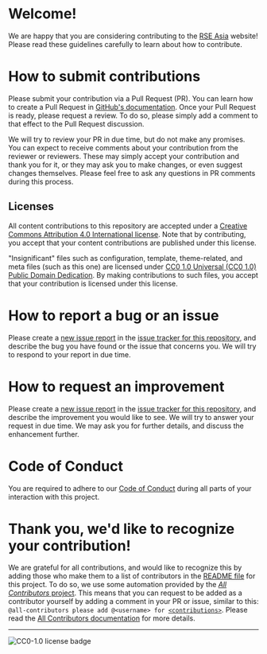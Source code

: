 # Welcome!

We are happy that you are considering contributing to the [RSE Asia](https://github.com/rse-asia/RSE_Asia) website!
Please read these guidelines carefully to learn about how to contribute.

# How to submit contributions

Please submit your contribution via a Pull Request (PR).
You can learn how to create a Pull Request in [GitHub's documentation](https://docs.github.com/en/github/collaborating-with-issues-and-pull-requests/creating-a-pull-request).
Once your Pull Request is ready, please request a review.
To do so, please simply add a comment to that effect to the Pull Request discussion.

We will try to review your PR in due time, but do not make any promises.
You can expect to receive comments about your contribution from the reviewer or reviewers.
These may simply accept your contribution and thank you for it, or they may ask you to make changes, or even suggest changes themselves.
Please feel free to ask any questions in PR comments during this process.

## Licenses

All content contributions to this repository are accepted under a [Creative Commons Attribution 4.0 International license](https://creativecommons.org/licenses/by/4.0/). Note that by contributing, you accept that your content contributions are published under this license.

"Insignificant" files such as configuration, template, theme-related, and meta files (such as this one) are licensed under [CC0 1.0 Universal (CC0 1.0)
Public Domain Dedication](https://creativecommons.org/publicdomain/zero/1.0/deed.en). By making contributions to such files, you accept that your contribution is licensed under this license.

# How to report a bug or an issue

Please create a [new issue report](https://github.com/rse-asia/RSE_Asia/issues/new/choose) in the [issue tracker for this repository](https://github.com/rse-asia/RSE_Asia/issues), and describe the bug you have found or the issue that concerns you.
We will try to respond to your report in due time.

# How to request an improvement

Please create a [new issue report](https://github.com/rse-asia/RSE_Asia/issues/new/choose) in the [issue tracker for this repository](https://github.com/rse-asia/RSE_Asia/issues), and describe the improvement you would like to see.
We will try to answer your request in due time.
We may ask you for further details, and discuss the enhancement further.

# Code of Conduct

You are required to adhere to our [Code of Conduct](https://researchsoftware.org/council/code-of-conduct.html) during all parts of your interaction with this project.

# Thank you, we'd like to recognize your contribution!

We are grateful for all contributions, and would like to recognize this by adding those who make them to a list of contributors in the [README file](README.md) for this project.
To do so, we use some automation provided by the [*All Contributors* project](https://allcontributors.org/).
This means that you can request to be added as a contributor yourself by adding a comment in your PR or issue, similar to this: `@all-contributors please add @<username> for `[`<contributions>`](https://allcontributors.org/docs/en/emoji-key).
Please read the [All Contributors documentation](https://allcontributors.org/docs/en/bot/usage) for more details.

---

![CC0-1.0 license badge](https://img.shields.io/badge/license-CC0--1.0-blue)
